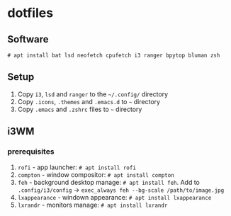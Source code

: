 # dotfiles

## Software
```
# apt install bat lsd neofetch cpufetch i3 ranger bpytop bluman zsh
```

## Setup

1. Copy `i3`, `lsd` and `ranger` to the `~/.config/` directory
2. Copy `.icons`, `.themes` and `.emacs.d` to `~` directory
3. Copy `.emacs` and `.zshrc` files to `~` directory

## i3WM

### prerequisites

1. `rofi` - app launcher: `# apt install rofi`
2. `compton` - window compositor: `# apt install compton`
3. `feh` - background desktop manage: `# apt install feh`. Add to `.config/i3/config` -> `exec_always feh --bg-scale
   /path/to/image.jpg`
4. `lxappearance` - windown appearance: `# apt install lxappearance`
5. `lxrandr` - monitors manage: `# apt install lxrandr`
